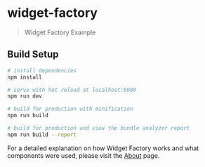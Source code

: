 # widget-factory

> Widget Factory Example

## Build Setup

``` bash
# install dependencies
npm install

# serve with hot reload at localhost:8080
npm run dev

# build for production with minification
npm run build

# build for production and view the bundle analyzer report
npm run build --report
```

For a detailed explanation on how Widget Factory works and what components were used, please visit the [About](https://jessemarple.github.io/widget-factory/#/about) page.
